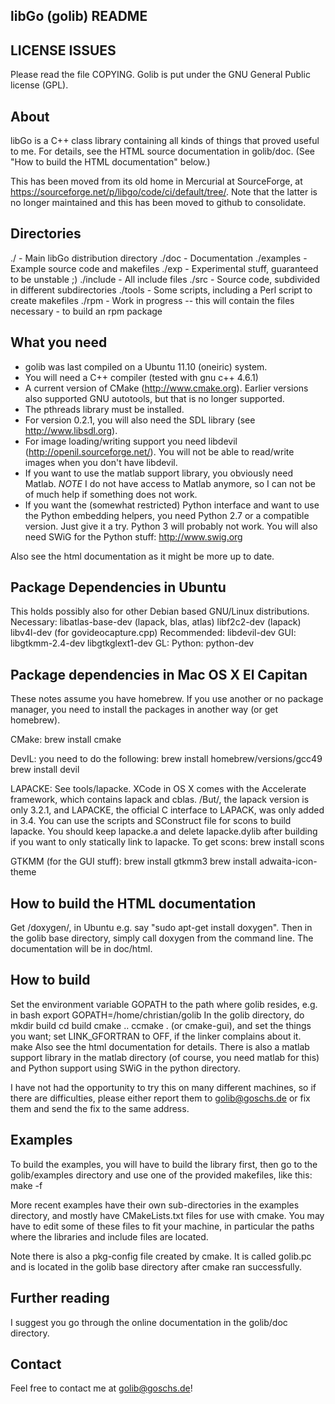 libGo (golib) README
--------------------

LICENSE ISSUES
--------------
Please read the file COPYING.
Golib is put under the GNU General Public license (GPL).

About
-----
libGo is a C++ class library containing all kinds of 
things that proved useful to me.
For details, see the HTML source documentation in golib/doc.
(See "How to build the HTML documentation" below.)

This has been moved from its old home in Mercurial at SourceForge, at https://sourceforge.net/p/libgo/code/ci/default/tree/.
Note that the latter is no longer maintained and this has been moved to github to consolidate.

Directories
-----------
./		- Main libGo distribution directory
./doc		- Documentation
./examples	- Example source code and makefiles
./exp		- Experimental stuff, guaranteed to be unstable ;)
./include	- All include files
./src		- Source code, subdivided in different subdirectories
./tools		- Some scripts, including a Perl script to create makefiles
./rpm		- Work in progress -- this will contain the files necessary
			- to build an rpm package

What you need
-------------
- golib was last compiled on a Ubuntu 11.10 (oneiric) system.
- You will need a C++ compiler (tested with gnu c++ 4.6.1)
- A current version of CMake (http://www.cmake.org). Earlier versions also
  supported GNU autotools, but that is no longer supported.
- The pthreads library must be installed.
- For version 0.2.1, you will also need the SDL library
  (see http://www.libsdl.org).
- For image loading/writing support you need 
  libdevil (http://openil.sourceforge.net/). You will not be able
  to read/write images when you don't have libdevil.
- If you want to use the matlab support library, you obviously
  need Matlab. *NOTE* I do not have access to Matlab anymore,
  so I can not be of much help if something does not work.
- If you want the (somewhat restricted) Python interface and
  want to use the Python embedding helpers, you need Python 2.7
  or a compatible version. Just give it a try. Python 3 will probably
  not work.
  You will also need SWiG for the Python stuff:
  http://www.swig.org

Also see the html documentation as it might be more up to date.
  
Package Dependencies in Ubuntu
------------------------------
This holds possibly also for other Debian based
GNU/Linux distributions.
Necessary:
 libatlas-base-dev (lapack, blas, atlas)
 libf2c2-dev (lapack)
 libv4l-dev (for govideocapture.cpp)
Recommended:
 libdevil-dev
GUI:
 libgtkmm-2.4-dev
 libgtkglext1-dev
GL:
Python:
 python-dev


Package dependencies in Mac OS X El Capitan
-------------------------------------------
These notes assume you have homebrew. If you use another
or no package manager, you need to install the packages
in another way (or get homebrew).

CMake:
 brew install cmake

DevIL: you need to do the following:
 brew install homebrew/versions/gcc49
 brew install devil

LAPACKE: See tools/lapacke.
XCode in OS X comes with the Accelerate framework, which contains
lapack and cblas. /But/, the lapack version is only 3.2.1, and LAPACKE,
the official C interface to LAPACK, was only added in 3.4.
You can use the scripts and SConstruct file for scons to build lapacke.
You should keep lapacke.a and delete lapacke.dylib after building
if you want to only statically link to lapacke.
To get scons:
 brew install scons

GTKMM (for the GUI stuff):
 brew install gtkmm3
 brew install adwaita-icon-theme
 

How to build the HTML documentation
-----------------------------------
Get /doxygen/, in Ubuntu e.g. say "sudo apt-get install doxygen".
Then in the golib base directory, simply call doxygen
from the command line.
The documentation will be in doc/html.


How to build
------------
Set the environment variable GOPATH to the path where golib resides, e.g. in bash
 export GOPATH=/home/christian/golib
In the golib directory, do
 mkdir build
 cd build
 cmake ..
 ccmake . 
   (or cmake-gui), and set the things you want; set LINK_GFORTRAN to OFF, if the linker complains about it.
 make
Also see the html documentation for details.
There is also a matlab support library in the matlab directory
(of course, you need matlab for this) and Python support using SWiG
in the python directory.


I have not had the opportunity to try this on many different machines, 
so if there are difficulties, please either report them to golib@goschs.de
or fix them and send the fix to the same address.

Examples
--------
To build the examples, you will have to build the library first,
then go to the golib/examples directory and use one of the provided makefiles, like this:
make -f <YourChosenMakefile>

More recent examples have their own sub-directories in the examples
directory, and mostly have CMakeLists.txt files for use with cmake.
You may have to edit some of these files to fit your machine, in particular
the paths where the libraries and include files are located.

Note there is also a pkg-config file created by cmake. It is called
 golib.pc
and is located in the golib base directory after cmake ran successfully.


Further reading
---------------
I suggest you go through the online documentation in the golib/doc
directory.

Contact
-------
Feel free to contact me at golib@goschs.de!


